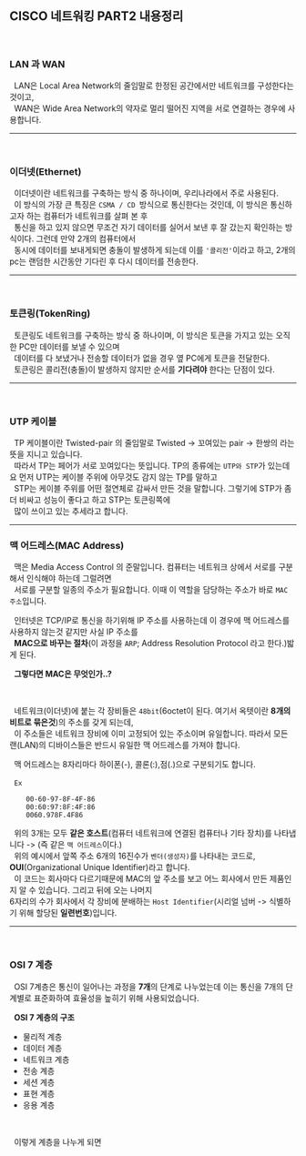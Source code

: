 ## **CISCO 네트워킹 PART2 내용정리**

<br>

### **LAN 과 WAN**
&nbsp; LAN은 Local Area Network의 줄임말로 한정된 공간에서만 네트워크를 구성한다는 것이고,<br>
&nbsp; WAN은 Wide Area Network의 약자로 멀리 떨어진 지역을 서로 연결하는 경우에 사용합니다.<br>

---
<br>

### **이더넷(Ethernet)**
&nbsp; 이더넷이란 네트워크를 구축하는 방식 중 하나이며, 우리나라에서 
주로 사용된다.<br>
&nbsp; 이 방식의 가장 큰 특징은 ``CSMA / CD ``방식으로 통신한다는 것인데, 이 방식은 통신하고자 하는 컴퓨터가 네트워크를 살펴 본 후<br>
&nbsp; 통신을 하고 있지 않으면 무조건 자기 데이터를 실어서 보낸 후 
잘 갔는지 확인하는 방식이다. 그런데 만약 2개의 컴퓨터에서<br>
&nbsp; 동시에 데이터를 보내게되면 충돌이 발생하게 되는데 이를 ``'콜리전'``이라고 하고, 2개의 pc는 랜덤한 시간동안 기다린 후 다시 데이터를 전송한다.

---

<br>

### **토큰링(TokenRing)**
&nbsp; 토큰링도 네트워크를 구축하는 방식 중 하나이며, 이 방식은 토큰을 가지고 있는 오직 한 PC만 데이터를 보낼 수 있으며<br>
&nbsp; 데이터를 다 보냈거나 전송할 데이터가 없을 경우 옆 PC에게 토큰을 전달한다.<br>
&nbsp; 토큰링은 콜리전(충돌)이 발생하지 않지만 순서를 **기다려야** 한다는 단점이 있다.

---

<br>

### **UTP 케이블**
&nbsp; TP 케이블이란 Twisted-pair 의 줄임말로 Twisted -> 꼬여있는
pair -> 한쌍의 라는 뜻을 지니고 있습니다.<br>
&nbsp; 따라서 TP는 페어가 서로 꼬여있다는 뜻입니다. TP의 종류에는 ``UTP와 STP``가 있는데요 먼저 UTP는 케이블 주위에 아무것도 감지 않는
TP를 말하고 <br>
&nbsp; STP는 케이블 주위를 어떤 절연체로 감싸서 만든 것을 말합니다. 그렇기에 STP가 좀 더 비싸고 성능이 좋다고 하고 STP는 토큰링쪽에<br>
&nbsp; 많이 쓰이고 있는 추세라고 합니다.
 
---

### **맥 어드레스(MAC Address)**
&nbsp; 맥은 Media Access Control 의 준말입니다. 컴퓨터는 네트워크 상에서 서로를 구분해서 인식해야 하는데 그럴려면<br>
&nbsp; 서로를 구분할 일종의 주소가 필요합니다. 이때 이 역할을 담당하는 주소가 바로 ``MAC 주소``입니다.<br>

&nbsp; 인터넷은 TCP/IP로 통신을 하기위해 IP 주소를 사용하는데 이 경우에 맥 어드레스를 사용하지 않는것 같지만 사실 IP 주소를<br> &nbsp; **MAC으로 바꾸는 절차**(이 과정을 ``ARP``; Address Resolution Protocol 라고 한다.)밟게 된다.<br>

&nbsp; **그렇다면 MAC은 무엇인가..?**

<br>

&nbsp; 네트워크(이더넷)에 붙는 각 장비들은 ``48bit``(6octet이 된다. 여기서 옥텟이란 **8개의 비트로 묶은것**)의 주소를 갖게 되는데,<br>
&nbsp; 이 주소들은 네트워크 장비에 이미 고정되어 있는 주소이며 유일합니다. 따라서 모든 랜(LAN)의 디바이스들은 반드시 유일한 맥 어드레스를 가져야 합니다.<br>

&nbsp; 맥 어드레스는 8자리마다 하이폰(-), 콜론(:),점(.)으로 구분되기도 합니다.<br>

&nbsp; ``Ex``
```
    00-60-97-8F-4F-86
    00:60:97:8F:4F:86
    0060.978F.4F86
```

&nbsp; 위의 3개는 모두 **같은 호스트**(컴퓨터 네트워크에 연결된 컴퓨터나 기타 장치)를 나타냅니다 -> (즉 같은 ``맥 어드레스``이다.)<br>
&nbsp; 위의 예시에서 앞쪽 주소 6개의 16진수가 ``벤더(생성자)``를 나타내는 코드로, **OUI**(Organizational Unique Identifier)라고 합니다.<br>
&nbsp; 이 코드는 회사마다 다르기때문에 MAC의 앞 주소를 보고 어느 회사에서 만든 제품인지 알 수 있습니다. 그리고 뒤에 오는 나머지<br>
6자리의 수가 회사에서 각 장비에 분배하는 ``Host Identifier``(시리얼 넘버 -> 식별하기 위해 할당된 **일련번호**)입니다.

---

<br>

### **OSI 7 계층**

&nbsp; OSI 7계층은 통신이 일어나는 과정을 **7개**의 단계로 나누었는데 이는 통신을 7개의 단계별로 표준화하여 효율성을 높히기 위해 사용되었습니다.<br>

&nbsp; **OSI 7 계층의 구조**
- 물리적 계층
- 데이터 계층
- 네트워크 계층
- 전송 계층
- 세션 계층
- 표현 계층
- 응용 계층

<br>

&nbsp; 이렇게 계층을 나누게 되면 


















